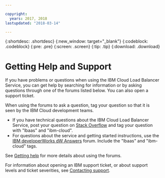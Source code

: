 ```yaml
---

copyright:
  years: 2017, 2018
lastupdated: "2018-03-14"

---
```


{:shortdesc: .shortdesc}
{:new_window: target="_blank"}
{:codeblock: .codeblock}
{:pre: .pre}
{:screen: .screen}
{:tip: .tip}
{:download: .download}

# Getting Help and Support

If you have problems or questions when using the IBM Cloud Load Balancer Service, you can get help by searching for information or by asking questions through one of the forums listed below. You can also open a support ticket.

When using the forums to ask a question, tag your question so that it is seen by the IBM Cloud development teams.

* If you have technical questions about the IBM Cloud Load Balancer Service, post your question on [Stack Overflow](https://stackoverflow.com/search?q=lbaas+ibm-cloud) and tag your question with "lbaas" and "ibm-cloud".
* For questions about the service and getting started instructions, use the [IBM developerWorks dW Answers](https://developer.ibm.com/answers/topics/lbaas.html?smartspace=ibm-cloud) forum. Include the "lbaas" and "ibm-cloud" tags.

See [Getting help](https://console.bluemix.net/docs/support/index.html#getting-help) for more details about using the forums.

For information about opening an IBM support ticket, or about support levels and ticket severities, see [Contacting support](https://console.bluemix.net/docs/support/index.html#contacting-support).